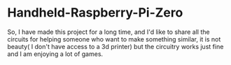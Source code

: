 # Handheld-Raspberry-Pi-Zero

So, I have made this project for a long time, and I'd like to share all the circuits for helping someone who want to make something similar, it is not beauty( I don't have access to a 3d printer) but the circuitry works just fine and I am enjoying a lot of games.

